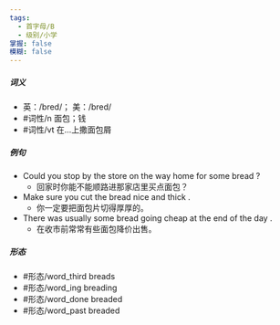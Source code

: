 ```yaml
---
tags:
  - 首字母/B
  - 级别/小学
掌握: false
模糊: false
---
```

##### 词义
- 英：/bred/； 美：/bred/
- #词性/n  面包；钱
- #词性/vt  在…上撒面包屑
##### 例句
- Could you stop by the store on the way home for some bread ?
	- 回家时你能不能顺路进那家店里买点面包？
- Make sure you cut the bread nice and thick .
	- 你一定要把面包片切得厚厚的。
- There was usually some bread going cheap at the end of the day .
	- 在收市前常常有些面包降价出售。
##### 形态
- #形态/word_third breads
- #形态/word_ing breading
- #形态/word_done breaded
- #形态/word_past breaded
